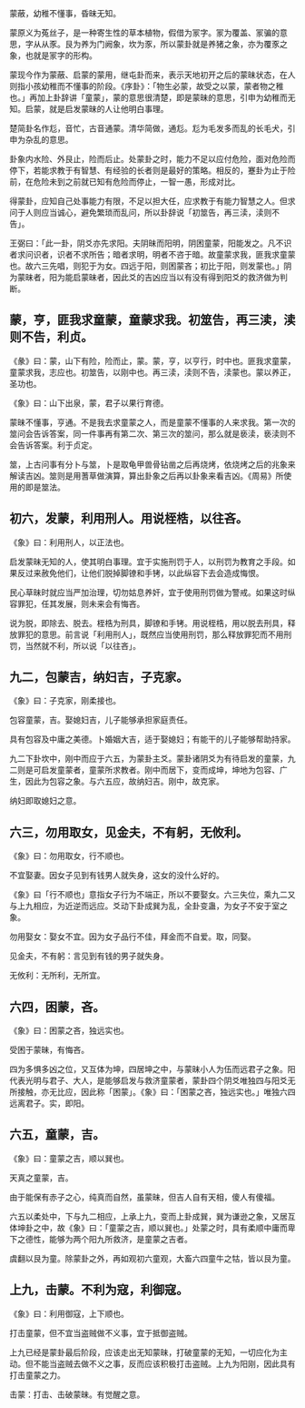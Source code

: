 
蒙蔽，幼稚不懂事，昏昧无知。

蒙原义为菟丝子，是一种寄生性的草本植物，假借为冡字。冡为覆盖、冡骗的意思，字从从豕。艮为养为门阙象，坎为豕，所以蒙卦就是养猪之象，亦为覆豕之象，也就是冡字的形构。

蒙现今作为蒙蔽、启蒙的蒙用，继屯卦而来，表示天地初开之后的蒙昧状态，在人则指小孩幼稚而不懂事的阶段。《序卦》：「物生必蒙，故受之以蒙，蒙者物之稚也。」再加上卦辞讲「童蒙」，蒙的意思很清楚，即是蒙昧的意思，引申为幼稚而无知。启蒙，就是启发蒙昧的人让他明白事理。

楚简卦名作尨，音忙，古音通蒙。清华简做，通尨。尨为毛发多而乱的长毛犬，引申为杂乱的意思。

卦象内水险、外艮止，险而后止。处蒙卦之时，能力不足以应付危险，面对危险而停下，若能求教于有智慧、有经验的长者则是最好的策略。相反的，蹇卦为止于险前，在危险未到之前就已知有危险而停止，一智一愚，形成对比。

得蒙卦，应知自己处事能力有限，不足以担大任，应求教于有能力智慧之人。但求问于人则应当诚心，避免繁琐而乱问，所以卦辞说「初筮告，再三渎，渎则不告」。

王弼曰：「此一卦，阴爻亦先求阳。夫阴昧而阳明，阴困童蒙，阳能发之。凡不识者求问识者，识者不求所告；暗者求明，明者不咨于暗。故童蒙求我，匪我求童蒙也。故六三先唱，则犯于为女。四远于阳，则困蒙吝；初比于阳，则发蒙也。」阴为蒙昧者，阳为能启蒙昧者，因此爻的吉凶应当以有没有得到阳爻的救济做为判断。

## 蒙，亨，匪我求童蒙，童蒙求我。初筮告，再三渎，渎则不告，利贞。

《彖》曰：蒙，山下有险，险而止，蒙。蒙，亨，以亨行，时中也。匪我求童蒙，童蒙求我，志应也。初筮告，以刚中也。再三渎，渎则不告，渎蒙也。蒙以养正，圣功也。

《象》曰：山下出泉，蒙，君子以果行育德。

蒙昧不懂事，亨通。不是我去求童蒙之人，而是童蒙不懂事的人来求我。第一次的筮问会告诉答案，同一件事再有第二次、第三次的筮问，那么就是亵渎，亵渎则不会告诉答案。利于贞定。

筮，上古问事有分卜与筮，卜是取龟甲兽骨钻凿之后再烧烤，依烧烤之后的兆象来解读吉凶。筮则是用蓍草做演算，算出卦象之后再以卦象来看吉凶。《周易》所使用的即是筮法。

## 初六，发蒙，利用刑人。用说桎梏，以往吝。

《象》曰：利用刑人，以正法也。

启发蒙昧无知的人，使其明白事理。宜于实施刑罚于人，以刑罚为教育之手段。如果反过来赦免他们，让他们脱掉脚镣和手铐，以此纵容下去会造成悔恨。

民心草昧时就应当严加治理，切勿姑息养奸，宜于使用刑罚做为警戒。如果这时纵容罪犯，任其发展，则未来会有悔吝。

说为脱，即除去、脱去。桎梏为刑具，脚镣和手铐。用说桎梏，用以脱去刑具，释放罪犯的意思。前言说「利用刑人」，既然应当使用刑罚，那么释放罪犯而不用刑罚，当然就不利，所以说「以往吝」。

## 九二，包蒙吉，纳妇吉，子克家。

《象》曰：子克家，刚柔接也。

包容童蒙，吉。娶媳妇吉，儿子能够承担家庭责任。

具有包容及中庸之美德。卜婚姻大吉，适于娶媳妇；有能干的儿子能够帮助持家。

九二下卦坎中，刚中而应于六五，为蒙卦主爻。蒙卦诸阴爻为有待启发的童蒙，九二则是可启发童蒙者，童蒙所求教者。刚中而居下，变而成坤，坤地为包容、广生，因此为包容之象。与六五应，故纳妇吉。刚中，故克家。

纳妇即取媳妇之意。

## 六三，勿用取女，见金夫，不有躬，无攸利。

《象》曰：勿用取女，行不顺也。

不宜娶妻。因女子见到有钱男人就失身，这女的没什么好的。

《象》曰「行不顺也」意指女子行为不端正，所以不要娶女。六三失位，乘九二又与上九相应，为近逆而远应。爻动下卦成巽为乱，全卦变蛊，为女子不安于室之象。

勿用娶女：娶女不宜。因为女子品行不佳，拜金而不自爱。取，同娶。

见金夫，不有躬：言见到有钱的男子就失身。

无攸利：无所利，无所宜。

## 六四，困蒙，吝。

《象》曰：困蒙之吝，独远实也。

受困于蒙昧，有悔吝。

四为多惧多凶之位，又互体为坤，四居坤之中，与蒙昧小人为伍而远君子之象。阳代表光明与君子、大人，是能够启发与救济童蒙者，蒙卦四个阴爻唯独四与阳爻无所接触，亦无比应，因此称「困蒙」。《象》曰：「困蒙之吝，独远实也。」唯独六四远离君子。实，即阳。

## 六五，童蒙，吉。

《象》曰：童蒙之吉，顺以巽也。

天真之童蒙，吉。

由于能保有赤子之心，纯真而自然，虽蒙昧，但吉人自有天相，傻人有傻福。

六五以柔处中，下与九二相应，上承上九，变而上卦成巽，巽为谦逊之象，又居互体坤卦之中，故《象》曰：「童蒙之吉，顺以巽也。」处蒙之时，具有柔顺中庸而卑下之德性，能够为两个阳九所救济，是童蒙之吉者。

虞翻以艮为童。除蒙卦之外，再如观初六童观，大畜六四童牛之牯，皆以艮为童。

## 上九，击蒙。不利为寇，利御寇。

《象》曰：利用御寇，上下顺也。

打击童蒙，但不宜当盗贼做不义事，宜于抵御盗贼。

上九已经是蒙卦最后阶段，应该走出无知蒙昧，打破童蒙的无知，一切应化为主动。但不能当盗贼去做不义之事，反而应该积极打击盗贼。上九为阳刚，因此具有打击童蒙之力。

击蒙：打击、击破蒙昧。有觉醒之意。
